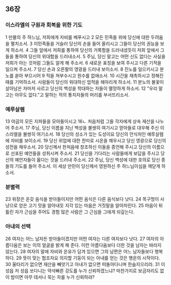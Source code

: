 ## 36장
### 이스라엘의 구원과 회복을 위한 기도
1 만물의 주 하느님, 저희에게 자비를 베푸시고
2 모든 민족들 위에 당신에 대한 두려움을 펼치소서.
3 이민족들을 거슬러 당신의 손을 들어 올리시고 그들이 당신의 권능을 보게 하소서.
4 그들 앞에서 저희를 통하여 당신의 거룩함을 드러내셨듯이 저희 앞에서 그들을 통하여 당신의 위대함을 드러내소서.
5 주님, 당신 말고는 어떤 신도 없다는 사실을 저희가 아는 것처럼 그들도 알게 해 주소서.
6 새로운 표징을 보여 주시고 다른 기적을 일으켜 주소서.
7 당신 손과 오른팔의 영광을 드러내 보이소서.
8 진노를 일으키시고 분노를 쏟아 부으시어
9 적을 쳐부수시고 원수를 없애소서.
10 시간을 재촉하시고 정해진 때를 기억하소서. 사람들이 당신의 위대하신 업적을 헤아리게 하소서.
11 분노의 불꽃이 살아남은 자마저 사르고 당신의 백성을 학대하는 자들이 멸망하게 하소서.
12 "우리 말고는 아무도 없다."고 말하는 적의 통치자들의 머리를 부서뜨리소서.
### 예루살렘
13 야곱의 모든 지파들을 모아들이시고
16ㄴ 처음처럼 그들 각자에게 상속 재산을 나누어 주소서.
17 주님, 당신 이름을 지닌 백성을 불쌍히 여기시고 맏아들로 대우해 주신 이스라엘을 불쌍히 여기소서.
18 당신의 성소가 있는 도성이요 당신의 안식처인 예루살렘에 자비를 보이소서.
19 당신 위업에 대한 찬미로 시온을 채우시고 당신 영광으로 당신의 성전을 채우소서.
20 당신께서 한처음에 창조하신 이들을 증언해 주시고 당신의 이름으로 선포된 예언들을 성취시켜 주소서.
21 당신을 기다리는 사람들에게 보답을 주시고 당신의 예언자들이 옳다는 것을 드러내 주소서.
22 주님, 당신 백성에 대한 호의로 당신 종들의 기도를 들어 주소서. 이 세상 만민이 당신께서 영원하신 주 하느님이심을 깨닫게 하소서.
### 분별력
23 위장은 온갖 음식을 받아들이지만 어떤 음식은 다른 음식보다 낫다.
24 목구멍이 사냥으로 얻은 고기 맛을 알아내듯 지각 있는 마음은 거짓말을 알아차린다.
25 마음이 뒤틀린 자가 근심을 주어도 경험 많은 사람은 그 근심을 그에게 되갚는다.
### 아내의 선택
26 여자는 어느 남자든 받아들이겠지만 어떤 여자는 다른 여자보다 낫다.
27 여자의 아름다움은 보는 이의 얼굴을 밝게 해 준다. 이런 아름다움보다 더한 것을 남자는 바라지 않는다.
28 여자의 말에 자비와 온유가 담겨 있으면 그의 남편은 어느 남자들보다 행복하다.
29 뜻이 맞는 협조자요 의지할 기둥이 되는 아내를 얻는 것은 행운의 시작이다.
30 울타리가 없으면 재산을 빼앗기고 아내가 없으면 떠돌아다니며 한숨지으리라.
31 이 성읍 저 성읍 쏘다니는 약삭빠른 강도를 누가 신뢰하겠느냐? 마찬가지로 보금자리도 없이 밤이면 아무 데서나 묵는 자를 누가 신뢰하랴?
